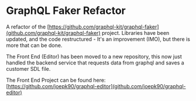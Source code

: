 # GraphQL Faker Refactor
A refactor of the [https://github.com/graphql-kit/graphql-faker](github.com/graphql-kit/graphql-faker) project. Libraries have been updated, and the code restructured - It's an improvement (IMO), but there is more that can be done.

The Front End (Editor) has been moved to a new repository, this now just handled the backend service that requests data from graphql and saves a customer SDL file.

The Front End Project can be found here:
[https://github.com/joepk90/graphql-editor](github.com/joepk90/graphql-editor) 

